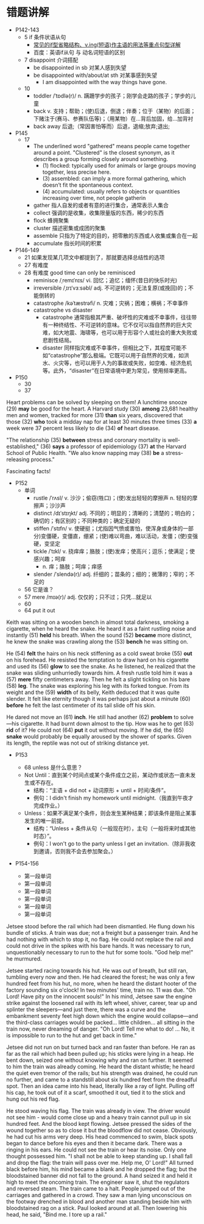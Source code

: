 # 错题讲解

- P142-143
  - 5 if 条件状语从句
    - [常见的if型省略结构、v.­ing(短语)作主语的用法等重点句型详解](https://www.shimengyuan.com/zhishidian/1079.html)
    - 百度：英语if从句 与 动名词短语的区别
  - 7 disappoint 介词搭配
    - be disappointed in sb 对某人感到失望
    - be disappointed with/about/at sth 对某事感到失望
      - I am disappointed with the way things have gone.
  - 10
    - toddler /ˈtɒdlə(r)/ n. 蹒跚学步的孩子；刚学会走路的孩子；学步的儿童
    - back v. 支持；帮助；(使)后退，倒退；伴奏；位于（某物）的后面；下赌注于(赛马、参赛队伍等)；（用某物）在…背后加固，给…加背衬
    - back away 后退;（常因害怕等而）后退，退缩;放弃;退出;
- P145
  - 17
    - The underlined word "gathered" means people came together around a point. "Clustered" is the closest synonym, as it describes a group forming closely around something.
      - (1) flocked: typically used for animals or large groups moving together, less precise here.
      - (3) assembled: can imply a more formal gathering, which doesn’t fit the spontaneous context.
      - (4) accumulated: usually refers to objects or quantities increasing over time, not people gatherin 
    - gather 指人自发的或者有意的进行集合，通常表示人集合
    - collect 强调的是收集，收集限量版的东西，稀少的东西
    - flock 蜂拥聚集
    - cluster 描述密集或成团的聚集
    - assemble 只指为了特定的目的，把零散的东西或人收集或集合在一起
    - accumulate 指长时间的积累
- P146-149
  - 21 如果发现某几项文中都提到了，那就要选择总结性的选项
  - 27 有难度
  - 28 有难度 good time can only be reminisced
    - reminisce /ˌremɪˈnɪs/ vi. 回忆；追忆；缅怀(昔日的快乐时光)
    - irreversible /ˌɪrɪˈvɜːsəbl/ adj. 不可逆转的；无法复原(或挽回)的；不能倒转的
    - catastrophe /kəˈtæstrəfi/ n. 灾难；灾祸；困难；横祸；不幸事件
    - catastrophe vs disaster
      - catastrophe 通常指极其严重、破坏性的灾难或不幸事件，往往带有一种终结性、不可逆转的意味。它不仅可以指自然界的巨大灾难，如大地震、海啸等，也可以用于形容个人或社会的重大失败或悲剧性结局。
      - disaster 同样指灾难或不幸事件，但相比之下，其程度可能不如“catastrophe”那么极端。它既可以用于自然界的灾难，如洪水、火灾等，也可以用于人为的事故或失败，如空难、经济危机等。此外，“disaster”在日常语境中更为常见，使用频率更高。
- P150
  - 30
  - 37
    
Heart problems can be solved by sleeping on them! A lunchtime snooze (29) **may** be good for the heart. A Harvard study (30) **among** 23,681 healthy men and women, tracked for more (31) **than** six years, discovered that those (32) **who** took a midday nap for at least 30 minutes three times (33) **a** week were 37 percent less likely to die (34) **of** heart disease.

"The relationship (35) **between** stress and coronary mortality is well-established," (36) **says** a professor of epidemiology (37) **at** the Harvard School of Public Health. "We also know napping may (38) **be** a stress-releasing process."

Fascinating facts!

- P152
  - 单词
    - rustle /ˈrʌsl/ v. 沙沙；偷窃(牲口)；(使)发出轻轻的摩擦声
      n. 轻轻的摩擦声；沙沙声
    - distinct /dɪˈstɪŋkt/ adj. 不同的；明显的；清晰的；清楚的；明白的；确切的；有区别的；不同种类的；确定无疑的
    - stiffen /ˈstɪfn/ v. 使硬挺；(尤指因气愤或害怕，使浑身或身体的一部分)变僵硬，变僵直，绷紧；(使)难以弯曲，难以活动，发僵；(使)变强硬，变坚定
    - tickle /ˈtɪkl/ v. 挠痒痒；胳肢；(使)发痒；使高兴；逗乐；使满足；使感兴趣；呵痒
      - n. 痒；胳肢；呵痒；痒感
    - slender /ˈslendə(r)/ adj. 纤细的；苗条的；细的；微薄的；窄的；不足的
  - 56 它是谁？
  - 57 mere /mɪə(r)/ adj. 仅仅的；只不过；只凭…就足以
  - 60
  - 64 put it out
 
Keith was sitting on a wooden bench in almost total darkness, smoking a cigarette, when he heard the snake. He heard it as a faint rustling noise and instantly (51) **held** his breath. When the sound (52) **became** more distinct, he knew the snake was crawling along the (53) **bench** he was sitting on.

He (54) **felt** the hairs on his neck stiffening as a cold sweat broke (55) **out** on his forehead. He resisted the temptation to draw hard on his cigarette and used its (56) **glow** to see the snake. As he listened, he realized that the snake was sliding unhurriedly towards him. A fresh rustle told him it was a (57) **mere** fifty centimeters away. Then he felt a slight tickling on his bare (58) **leg**. The snake was exploring his leg with its forked tongue. From its weight and the (59) **width** of its belly, Keith deduced that it was quite slender. It felt like eternity though it was perhaps just about a minute (60) **before** he felt the last centimeter of its tail slide off his skin.

He dared not move an (61) **inch**. He still had another (62) **problem** to solve—his cigarette. It had burnt down almost to the tip. How was he to get (63) **rid** of it? He could not (64) **put** it out without moving. If he did, the (65) **snake** would probably be equally aroused by the shower of sparks. Given its length, the reptile was not out of striking distance yet.

- P153
  - 68 unless 是什么意思？
  - Not Until：直到某个时间点或某个条件成立之前，某动作或状态一直未发生或不存在。
    - 结构：“主语 + did not + 动词原形 + until + 时间/条件”。
    - 例句：I didn't finish my homework until midnight.（我直到午夜才完成作业。）
  - Unless：如果不满足某个条件，则会发生某种结果；即该条件是阻止某事发生的唯一前提。
    - 结构：“Unless + 条件从句（一般现在时），主句（一般将来时或其他时态）”。
    - 例句：I won't go to the party unless I get an invitation.（除非我收到邀请，否则我不会去参加聚会。）

- P154-156
  - 第一段单词
  - 第一段单词
  - 第一段单词
  - 第一段单词
  - 第一段单词
  - 第一段单词
  
Jetsee stood before the rail which had been dismantled. He flung down his bundle of sticks. A train was due; not a freight but a passenger train. And he had nothing with which to stop it, no flag. He could not replace the rail and could not drive in the spikes with his bare hands. It was necessary to run, unquestionably necessary to run to the hut for some tools. "God help me!" he murmured.

Jetsee started racing towards his hut. He was out of breath, but still ran, tumbling every now and then. He had cleared the forest; he was only a few hundred feet from his hut, no more, when he heard the distant hooter of the factory sounding six o'clock! In two minutes' time, train no. 11 was due. "Oh Lord! Have pity on the innocent souls!" In his mind, Jetsee saw the engine strike against the loosened rail with its left wheel, shiver, career, tear up and splinter the sleepers—and just there, there was a curve and the embankment seventy feet high down which the engine would collapse—and the third-class carriages would be packed… little children… all sitting in the train now, never dreaming of danger. "Oh Lord! Tell me what to do! … No, it is impossible to run to the hut and get back in time."

Jetsee did not run on but turned back and ran faster than before. He ran as far as the rail which had been pulled up; his sticks were lying in a heap. He bent down, seized one without knowing why and ran on further. It seemed to him the train was already coming. He heard the distant whistle; he heard the quiet even tremor of the rails; but his strength was drained, he could run no further, and came to a standstill about six hundred feet from the dreadful spot. Then an idea came into his head, literally like a ray of light. Pulling off his cap, he took out of it a scarf, smoothed it out, tied it to the stick and hung out his red flag.

He stood waving his flag. The train was already in view. The driver would not see him - would come close up and a heavy train cannot pull up in six hundred feet. And the blood kept flowing. Jetsee pressed the sides of the wound together so as to close it but the bloodflow did not cease. Obviously, he had cut his arms very deep. His head commenced to swim, black spots began to dance before his eyes and then it became dark. There was a ringing in his ears. He could not see the train or hear its noise. Only one thought possessed him. "I shall not be able to keep standing up. I shall fall and drop the flag: the train will pass over me. Help me, O' Lord!" All turned black before him, his mind became a blank and he dropped the flag; but the bloodstained banner did not fall to the ground. A hand seized it and held it high to meet the oncoming train. The engineer saw it, shut the regulators and reversed steam. The train came to a halt. People jumped out of the carriages and gathered in a crowd. They saw a man lying unconscious on the footway drenched in blood and another man standing beside him with bloodstained rag on a stick. Paul looked around at all. Then lowering his head, he said, "Bind me. I tore up a rail."

